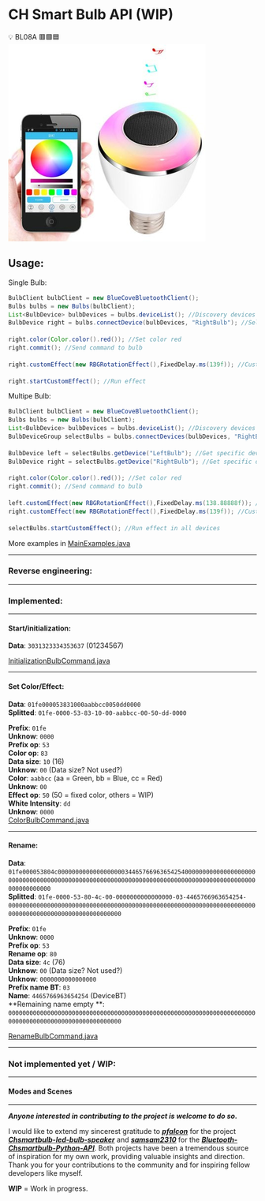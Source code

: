 # CH Smart Bulb API (WIP)

:bulb: BL08A :red_square::green_square::blue_square:  
![Chsmartbulb.jpg](Chsmartbulb.jpg)

## Usage:

Single Bulb:

```java
BulbClient bulbClient = new BlueCoveBluetoothClient();
Bulbs bulbs = new Bulbs(bulbClient);
List<BulbDevice> bulbDevices = bulbs.deviceList(); //Discovery devices
BulbDevice right = bulbs.connectDevice(bulbDevices, "RightBulb"); //Select and connect single device

right.color(Color.color().red()); //Set color red
right.commit(); //Send command to bulb

right.customEffect(new RBGRotationEffect(),FixedDelay.ms(139f)); //Custom effect

right.startCustomEffect(); //Run effect
```

Multipe Bulb:

```java
BulbClient bulbClient = new BlueCoveBluetoothClient();
Bulbs bulbs = new Bulbs(bulbClient);
List<BulbDevice> bulbDevices = bulbs.deviceList(); //Discovery devices
BulbDeviceGroup selectBulbs = bulbs.connectDevices(bulbDevices, "RightBulb", "LeftBulb"); //Select and connect group of devices

BulbDevice left = selectBulbs.getDevice("LeftBulb"); //Get specific device
BulbDevice right = selectBulbs.getDevice("RightBulb"); //Get specific device

right.color(Color.color().red()); //Set color red
right.commit(); //Send command to bulb

left.customEffect(new RBGRotationEffect(),FixedDelay.ms(138.88888f)); //Custom effect
right.customEffect(new RBGRotationEffect(),FixedDelay.ms(139f)); //Custom effect

selectBulbs.startCustomEffect(); //Run effect in all devices
```
More examples in [MainExamples.java](src%2Fmain%2Fjava%2Fbr%2Fcom%2Frafaelbiasi%2Fchsmartbulbled%2FMainExamples.java)  

---

### Reverse engineering:

---

### Implemented:

---

#### Start/initialization:

**Data**: `3031323334353637` (01234567)

[InitializationBulbCommand.java](src%2Fmain%2Fjava%2Fbr%2Fcom%2Frafaelbiasi%2Fchsmartbulbled%2Fcommand%2FInitializationBulbCommand.java)

---

#### Set Color/Effect:

**Data**: `01fe000053831000aabbcc0050dd0000`  
**Splitted**: `01fe-0000-53-83-10-00-aabbcc-00-50-dd-0000`

**Prefix**: `01fe`  
**Unknow**: `0000`  
**Prefix op**: `53`  
**Color op**: `83`  
**Data size**: `10` (16)  
**Unknow**: `00` (Data size? Not used?)  
**Color**: `aabbcc` (aa = Green, bb = Blue, cc = Red)  
**Unknow**: `00`  
**Effect op**: `50` (50 = fixed color, others = WIP)  
**White Intensity**: `dd`  
**Unknow**: `0000`  
[ColorBulbCommand.java](src%2Fmain%2Fjava%2Fbr%2Fcom%2Frafaelbiasi%2Fchsmartbulbled%2Fcommand%2FColorBulbCommand.java)

---

#### Rename:

**Data**: `01fe000053804c000000000000000000034465766963654254000000000000000000000000000000000000000000000000000000000000000000000000000000000000000000000000000000`  
**Splitted**: `01fe-0000-53-80-4c-00-0000000000000000-03-4465766963654254-000000000000000000000000000000000000000000000000000000000000000000000000000000000000000000000000000000`

**Prefix**: `01fe`  
**Unknow**: `0000`  
**Prefix op**: `53`  
**Rename op**: `80`  
**Data size**: `4c` (76)  
**Unknow**: `00` (Data size? Not used?)  
**Unknow**: `0000000000000000`  
**Prefix name BT**: `03`  
**Name**: `4465766963654254` (DeviceBT)  
**Remaining name empty
**: `000000000000000000000000000000000000000000000000000000000000000000000000000000000000000000000000000000`

[RenameBulbCommand.java](src%2Fmain%2Fjava%2Fbr%2Fcom%2Frafaelbiasi%2Fchsmartbulbled%2Fcommand%2FRenameBulbCommand.java)

---

### Not implemented yet / WIP:

---

#### Modes and Scenes

---

_**Anyone interested in contributing to the project is welcome to do so.**_

I would like to extend my sincerest gratitude to 
[**_pfalcon_**](https://github.com/pfalcon) for the project 
[**_Chsmartbulb-led-bulb-speaker_**](https://github.com/pfalcon/Chsmartbulb-led-bulb-speaker) and 
[**_samsam2310_**](https://github.com/samsam2310) for the 
[**_Bluetooth-Chsmartbulb-Python-API_**](https://github.com/samsam2310/Bluetooth-Chsmartbulb-Python-API). Both projects have been a tremendous source of
inspiration for my own work, providing valuable insights and direction. Thank you for your contributions to the
community and for inspiring fellow developers like myself.

**WIP** = Work in progress.
